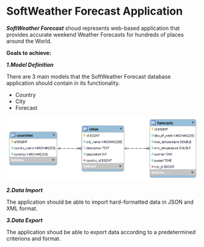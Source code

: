 # SoftWeather Forecast Application

**_SoftWeather Forecast_** shoud represents web-based application that provides accurate weekend Weather Forecasts for hundreds of places around the World.

**Goals to achieve:**

**_1.Model Definition_**

There are 3 main models that the SoftWeather Forecast database application should contain in its functionality.

- Country
- City
- Forecast

![Screenshot](SoftWeatherForecast_EER_Diagram.png)

**_2.Data Import_**

The application should be able to import hard-formatted data in JSON and XML format.

**_3.Data Export_**

The application shoud be able to export data according to a predetermined criterions and format.
